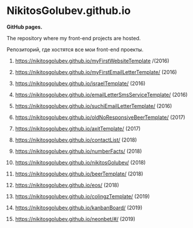 # NikitosGolubev.github.io

**GitHub pages.**

The repository where my front-end projects are hosted.

Репозиторий, где хостятся все мои front-end проекты.

1. https://nikitosgolubev.github.io/myFirstWebsiteTemplate /(2016)
2. https://nikitosgolubev.github.io/myFirstEmailLetterTemplate/ (2016)
3. https://nikitosgolubev.github.io/israelTemplate/ (2016)
4. https://nikitosgolubev.github.io/emailLetterSmsServiceTemplate/ (2016)
5. https://nikitosgolubev.github.io/suchiEmailLetterTemplate/ (2016)

6. https://nikitosgolubev.github.io/oldNoResponsiveBeerTemplate/ (2017)
7. https://nikitosgolubev.github.io/axitTemplate/ (2017)

8. https://nikitosgolubev.github.io/contactList/ (2018)
9. https://nikitosgolubev.github.io/numberFacts/ (2018)
10. https://nikitosgolubev.github.io/nikitosGolubev/ (2018)
11. https://nikitosgolubev.github.io/beerTemplate/ (2018)
12. https://nikitosgolubev.github.io/eos/ (2018)

13. https://nikitosgolubev.github.io/colingzTemplate/ (2019)
14. https://nikitosgolubev.github.io/kanbanBoard/ (2019)
15. https://nikitosgolubev.github.io/neonbet/#/ (2019)
